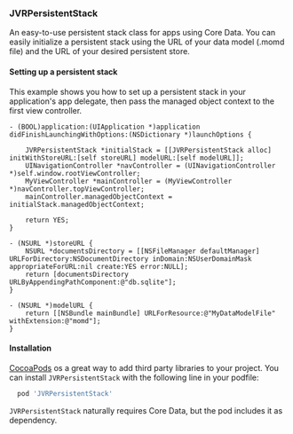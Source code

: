 ### JVRPersistentStack

An easy-to-use persistent stack class for apps using Core Data. You can easily initialize a persistent stack using the URL of your data model (.momd file) and the URL of your desired persistent store.

#### Setting up a persistent stack

This example shows you how to set up a persistent stack in your application's app delegate, then pass the managed object context to the first view controller.

```objc
- (BOOL)application:(UIApplication *)application didFinishLaunchingWithOptions:(NSDictionary *)launchOptions {

    JVRPersistentStack *initialStack = [[JVRPersistentStack alloc] initWithStoreURL:[self storeURL] modelURL:[self modelURL]];
    UINavigationController *navController = (UINavigationController *)self.window.rootViewController;
    MyViewController *mainController = (MyViewController *)navController.topViewController;
    mainController.managedObjectContext = initialStack.managedObjectContext;
    
    return YES;
}

- (NSURL *)storeURL {
    NSURL *documentsDirectory = [[NSFileManager defaultManager] URLForDirectory:NSDocumentDirectory inDomain:NSUserDomainMask appropriateForURL:nil create:YES error:NULL];
    return [documentsDirectory URLByAppendingPathComponent:@"db.sqlite"];
}

- (NSURL *)modelURL {
    return [[NSBundle mainBundle] URLForResource:@"MyDataModelFile" withExtension:@"momd"];
}
```

#### Installation

[CocoaPods](cocoapods.org) os a great way to add third party libraries to your project. You can install `JVRPersistentStack` with the following line in your podfile:

```ruby
  pod 'JVRPersistentStack'
```

`JVRPersistentStack` naturally requires Core Data, but the pod includes it as dependency.
